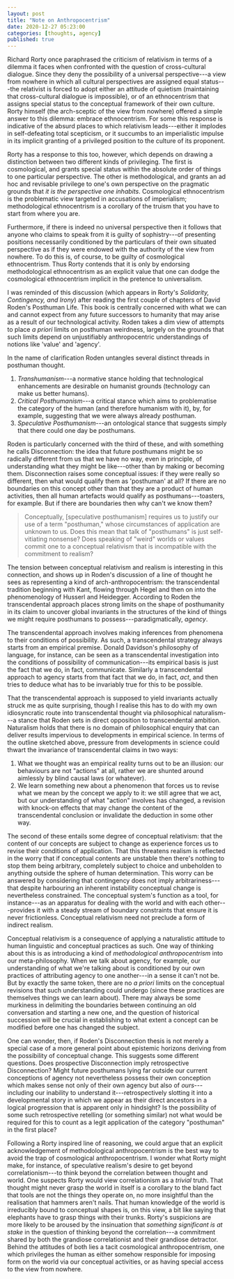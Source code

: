 ```yaml
---
layout: post
title: "Note on Anthropocentrism"
date: 2020-12-27 05:23:00
categories: [thoughts, agency]
published: true
---
```


Richard Rorty once paraphrased the criticism of relativism in terms of a dilemma it faces when confronted with the question of cross-cultural dialogue. Since they deny the possibility of a universal perspective---a view from nowhere in which all cultural perspectives are assigned equal status---the relativist is forced to adopt either an attitude of quietism (maintaining that cross-cultural dialogue is impossible), or of an ethnocentrism that assigns special status to the conceptual framework of their own culture. Rorty himself (the arch-sceptic of the view from nowhere) offered a simple answer to this dilemma: embrace ethnocentrism. For some this response is indicative of the absurd places to which relativism leads---either it implodes in self-defeating total scepticism, or it succumbs to an imperialistic impulse in its implicit granting of a privileged position to the culture of its proponent.

<!--more-->

Rorty has a response to this too, however, which depends on drawing a distinction between two different kinds of privileging. The first is cosmological, and grants special status within the absolute order of things to one particular perspective. The other is methodological, and grants an ad hoc and revisable privilege to one's own perspective on the pragmatic grounds that _it is the perspective one inhabits_. Cosmological ethnocentrism is the problematic view targeted in accusations of imperialism; methodological ethnocentrism is a corollary of the truism that you have to start from where you are.

Furthermore, if there is indeed no universal perspective then it follows that anyone who claims to speak from it is guilty of sophistry---of presenting positions necessarily conditioned by the particulars of their own situated perspective as if they were endowed with the authority of the view from nowhere. To do this is, of course, to be guilty of cosmological ethnocentrism. Thus Rorty contends that it is only by endorsing methodological ethnocentrism as an explicit value that one can dodge the cosmological ethnocentrism implicit in the pretence to universalism.

I was reminded of this discussion (which appears in Rorty's _Solidarity, Contingency, and Irony_) after reading the first couple of chapters of David Roden's Posthuman Life. This book is centrally concerned with what we can and cannot expect from any future successors to humanity that may arise as a result of our technological activity. Roden takes a dim view of attempts to place _a priori_ limits on posthuman weirdness, largely on the grounds that such limits depend on unjustifiably anthropocentric understandings of notions like 'value' and 'agency'.

In the name of clarification Roden untangles several distinct threads in posthuman thought.

1. _Transhumanism_---a normative stance holding that technological enhancements are desirable on humanist grounds (technology can make us better humans).
2. _Critical Posthumanism_---a critical stance which aims to problematise the category of the human (and therefore humanism with it), by, for example, suggesting that we were always already posthuman.
3. _Speculative Posthumanism_---an ontological stance that suggests simply that there could one day be posthumans.

Roden is particularly concerned with the third of these, and with something he calls Disconnection: the idea that future posthumans might be so radically different from us that we have no way, even in principle, of understanding what they might be like---other than by making or becoming them. Disconnection raises some conceptual issues: if they were really so different, then what would qualify them as 'posthuman' at all? If there are no boundaries on this concept other than that they are a product of human activities, then all human artefacts would qualify as posthumans---toasters, for example. But if there are boundaries then why can't we know them?

> Conceptually, [speculative posthumanism] requires us to justify our use of a term "posthuman," whose circumstances of application are unknown to us. Does this mean that talk of "posthumans" is just self-vitiating nonsense? Does speaking of "weird" worlds or values commit one to a conceptual relativism that is incompatible with the commitment to realism?

The tension between conceptual relativism and realism is interesting in this connection, and shows up in Roden's discussion of a line of thought he sees as representing a kind of arch-anthropocentrism: the transcendental tradition beginning with Kant, flowing through Hegel and then on into the phenomenology of Husserl and Heidegger. According to Roden the transcendental approach places strong limits on the shape of posthumanity in its claim to uncover global invariants in the structures of the kind of things we might require posthumans to possess---paradigmatically, _agency_.

The transcendental approach involves making inferences from phenomena to their conditions of possibility. As such, a transcendental strategy always starts from an empirical premise. Donald Davidson's philosophy of language, for instance, can be seen as a transcendental investigation into the conditions of possibility of communication---its empirical basis is just the fact that we do, in fact, communicate. Similarly a transcendental approach to agency starts from that fact that we do, in fact, _act_, and then tries to deduce what has to be invariably true for this to be possible.

That the transcendental approach is supposed to yield invariants actually struck me as quite surprising, though I realise this has to do with my own idiosyncratic route into transcendental thought via philosophical naturalism---a stance that Roden sets in direct opposition to transcendental ambition. Naturalism holds that there is no domain of philosophical enquiry that can deliver results impervious to developments in empirical science. In terms of the outline sketched above, pressure from developments in science could thwart the invariance of transcendental claims in two ways:

1. What we thought was an empirical reality turns out to be an illusion: our behaviours are not "actions" at all, rather we are shunted around aimlessly by blind causal laws (or whatever).
2. We learn something new about a phenomenon that forces us to revise what we mean by the concept we apply to it: we still agree that we act, but our understanding of what "action" involves has changed, a revision with knock-on effects that may change the content of the transcendental conclusion or invalidate the deduction in some other way.

The second of these entails some degree of conceptual relativism: that the content of our concepts are subject to change as experience forces us to revise their conditions of application. That this threatens realism is reflected in the worry that if conceptual contents are unstable then there's nothing to stop them being arbitrary, completely subject to choice and unbeholden to anything outside the sphere of human determination. This worry can be answered by considering that contingency does not imply arbitrariness---that despite harbouring an inherent instability conceptual change is nevertheless constrained. The conceptual system's function as a tool, for instance---as an apparatus for dealing with the world and with each other---provides it with a steady stream of boundary constraints that ensure it is never frictionless. Conceptual relativism need not preclude a form of indirect realism.

Conceptual relativism is a consequence of applying a naturalistic attitude to human linguistic and conceptual practices as such. One way of thinking about this is as introducing a kind of _methodological anthropocentrism_ into our meta-philosophy. When we talk about agency, for example, our understanding of what we're talking about is conditioned by our own practices of attributing agency to one another---in a sense it can't not be. But by exactly the same token, there are no _a priori_ limits on the conceptual revisions that such understanding could undergo (since these practices are themselves things we can learn about). There may always be some murkiness in delimiting the boundaries between continuing an old conversation and starting a new one, and the question of historical succession will be crucial in establishing to what extent a concept can be modified before one has changed the subject.

One can wonder, then, if Roden's Disconnection thesis is not merely a special case of a more general point about epistemic horizons deriving from the possibility of conceptual change. This suggests some different questions. Does prospective Disconnection imply retrospective Disconnection? Might future posthumans lying far outside our current conceptions of agency not nevertheless possess their own conception which makes sense not only of their own agency but also of _ours_---including our inability to understand it---retrospectively slotting it into a developmental story in which we appear as their direct ancestors in a logical progression that is apparent only in hindsight? Is the possibility of some such retrospective retelling (or something similar) not what would be required for this to count as a legit application of the category "posthuman" in the first place?

Following a Rorty inspired line of reasoning, we could argue that an explicit acknowledgement of methodological anthropocentrism is the best way to avoid the trap of cosmological anthropocentrism. I wonder what Rorty might make, for instance, of speculative realism's desire to get beyond correlationism---to think beyond the correlation between thought and world. One suspects Rorty would view correlationism as a _trivial_ truth. That thought might never grasp the world in itself is a corollary to the bland fact that tools are not the things they operate on, no more insightful than the realisation that hammers aren't nails. That human knowledge of the world is irreducibly bound to conceptual shapes is, on this view, a bit like saying that elephants have to grasp things with their trunks. Rorty's suspicions are more likely to be aroused by the insinuation that _something significant is at stake_ in the question of thinking beyond the correlation---a commitment shared by both the grandiose correlationist and their grandiose detractor. Behind the attitudes of both lies a tacit cosmological anthropocentrism, one which privileges the human as either somehow responsible for imposing form on the world via our conceptual activities, or as having special access to the view from nowhere.
